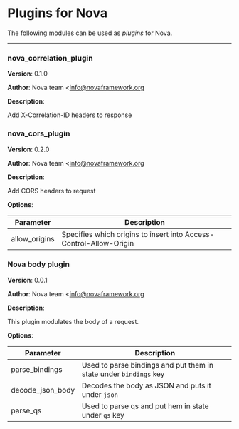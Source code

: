 # Plugins for Nova
The following modules can be used as *plugins* for Nova.

---

### nova_correlation_plugin
**Version**: 0.1.0

**Author**: Nova team <info@novaframework.org

**Description**:

Add X-Correlation-ID headers to response


### nova_cors_plugin
**Version**: 0.2.0

**Author**: Nova team <info@novaframework.org

**Description**:

Add CORS headers to request

**Options**:

| Parameter | Description |
| --- | --- |
| allow_origins | Specifies which origins to insert into Access-Control-Allow-Origin |


### Nova body plugin
**Version**: 0.0.1

**Author**: Nova team <info@novaframework.org

**Description**:

This plugin modulates the body of a request.

**Options**:

| Parameter | Description |
| --- | --- |
| parse_bindings | Used to parse bindings and put them in state under `bindings` key |
| decode_json_body | Decodes the body as JSON and puts it under `json` |
| parse_qs | Used to parse qs and put hem in state under `qs` key |


